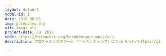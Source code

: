 ```yaml
---
layout: default
modal-id: 1
date: 2018-06-01
img: potepanec.png
alt: image-alt
project-date: Jun 2018
code: https://bitbucket.org/kosukem/potepanec/src
description: プログラミングスクール「ポテパンキャンプ」にて<a href="https://github.com/solidusio/solidus">Solidus</a>を使ったECサイトの改修を実施しました。現役Railsエンジニアからコードレビューを頂きながら現場で活躍できる技術を学びました。

---
```

